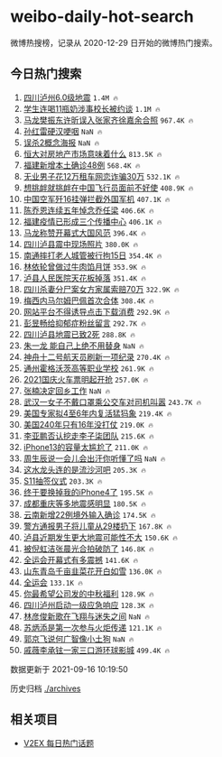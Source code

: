 # weibo-daily-hot-search

微博热搜榜，记录从 2020-12-29 日开始的微博热门搜索。

## 今日热门搜索

<!-- BEGIN -->

1. [四川泸州6.0级地震](https://s.weibo.com/weibo?q=%23%E5%9B%9B%E5%B7%9D%E6%B3%B8%E5%B7%9E6.0%E7%BA%A7%E5%9C%B0%E9%9C%87%23&Refer=top) `1.4M 🔥`
1. [学生连喝11瓶奶涉事校长被约谈](https://s.weibo.com/weibo?q=%23%E5%AD%A6%E7%94%9F%E8%BF%9E%E5%96%9D11%E7%93%B6%E5%A5%B6%E6%B6%89%E4%BA%8B%E6%A0%A1%E9%95%BF%E8%A2%AB%E7%BA%A6%E8%B0%88%23&Refer=top) `1.1M 🔥`
1. [马龙樊振东许昕误入张家齐徐嘉余合照](https://s.weibo.com/weibo?q=%23%E9%A9%AC%E9%BE%99%E6%A8%8A%E6%8C%AF%E4%B8%9C%E8%AE%B8%E6%98%95%E8%AF%AF%E5%85%A5%E5%BC%A0%E5%AE%B6%E9%BD%90%E5%BE%90%E5%98%89%E4%BD%99%E5%90%88%E7%85%A7%23&Refer=top) `967.4K 🔥`
1. [孙红雷硬汉哽咽](https://s.weibo.com/weibo?q=%23%E5%AD%99%E7%BA%A2%E9%9B%B7%E7%A1%AC%E6%B1%89%E5%93%BD%E5%92%BD%23&Refer=top) `NaN 🔥`
1. [误杀2概念海报](https://s.weibo.com/weibo?q=%23%E8%AF%AF%E6%9D%802%E6%A6%82%E5%BF%B5%E6%B5%B7%E6%8A%A5%23&Refer=top) `NaN 🔥`
1. [恒大对房地产市场意味着什么](https://s.weibo.com/weibo?q=%23%E6%81%92%E5%A4%A7%E5%AF%B9%E6%88%BF%E5%9C%B0%E4%BA%A7%E5%B8%82%E5%9C%BA%E6%84%8F%E5%91%B3%E7%9D%80%E4%BB%80%E4%B9%88%23&Refer=top) `813.5K 🔥`
1. [福建新增本土确诊48例](https://s.weibo.com/weibo?q=%23%E7%A6%8F%E5%BB%BA%E6%96%B0%E5%A2%9E%E6%9C%AC%E5%9C%9F%E7%A1%AE%E8%AF%8A48%E4%BE%8B%23&Refer=top) `568.4K 🔥`
1. [无业男子花12万租车网恋诈骗30万](https://s.weibo.com/weibo?q=%23%E6%97%A0%E4%B8%9A%E7%94%B7%E5%AD%90%E8%8A%B112%E4%B8%87%E7%A7%9F%E8%BD%A6%E7%BD%91%E6%81%8B%E8%AF%88%E9%AA%9730%E4%B8%87%23&Refer=top) `532.1K 🔥`
1. [想挑衅就挑衅在中国飞行员面前不好使](https://s.weibo.com/weibo?q=%23%E6%83%B3%E6%8C%91%E8%A1%85%E5%B0%B1%E6%8C%91%E8%A1%85%E5%9C%A8%E4%B8%AD%E5%9B%BD%E9%A3%9E%E8%A1%8C%E5%91%98%E9%9D%A2%E5%89%8D%E4%B8%8D%E5%A5%BD%E4%BD%BF%23&Refer=top) `408.9K 🔥`
1. [中国空军歼16挂弹拦截外国军机](https://s.weibo.com/weibo?q=%23%E4%B8%AD%E5%9B%BD%E7%A9%BA%E5%86%9B%E6%AD%BC16%E6%8C%82%E5%BC%B9%E6%8B%A6%E6%88%AA%E5%A4%96%E5%9B%BD%E5%86%9B%E6%9C%BA%23&Refer=top) `407.1K 🔥`
1. [陈乔恩连续五年悼念乔任梁](https://s.weibo.com/weibo?q=%23%E9%99%88%E4%B9%94%E6%81%A9%E8%BF%9E%E7%BB%AD%E4%BA%94%E5%B9%B4%E6%82%BC%E5%BF%B5%E4%B9%94%E4%BB%BB%E6%A2%81%23&Refer=top) `406.6K 🔥`
1. [福建疫情已形成三个传播中心](https://s.weibo.com/weibo?q=%23%E7%A6%8F%E5%BB%BA%E7%96%AB%E6%83%85%E5%B7%B2%E5%BD%A2%E6%88%90%E4%B8%89%E4%B8%AA%E4%BC%A0%E6%92%AD%E4%B8%AD%E5%BF%83%23&Refer=top) `406.1K 🔥`
1. [马龙称赞开幕式大国风范](https://s.weibo.com/weibo?q=%23%E9%A9%AC%E9%BE%99%E7%A7%B0%E8%B5%9E%E5%BC%80%E5%B9%95%E5%BC%8F%E5%A4%A7%E5%9B%BD%E9%A3%8E%E8%8C%83%23&Refer=top) `396.4K 🔥`
1. [四川泸县震中现场照片](https://s.weibo.com/weibo?q=%23%E5%9B%9B%E5%B7%9D%E6%B3%B8%E5%8E%BF%E9%9C%87%E4%B8%AD%E7%8E%B0%E5%9C%BA%E7%85%A7%E7%89%87%23&Refer=top) `380.0K 🔥`
1. [南通摔打老人城管被行拘15日](https://s.weibo.com/weibo?q=%23%E5%8D%97%E9%80%9A%E6%91%94%E6%89%93%E8%80%81%E4%BA%BA%E5%9F%8E%E7%AE%A1%E8%A2%AB%E8%A1%8C%E6%8B%9815%E6%97%A5%23&Refer=top) `354.4K 🔥`
1. [林依轮曾做过牛肉馅月饼](https://s.weibo.com/weibo?q=%23%E6%9E%97%E4%BE%9D%E8%BD%AE%E6%9B%BE%E5%81%9A%E8%BF%87%E7%89%9B%E8%82%89%E9%A6%85%E6%9C%88%E9%A5%BC%23&Refer=top) `353.9K 🔥`
1. [泸县人民医院天花板掉落](https://s.weibo.com/weibo?q=%23%E6%B3%B8%E5%8E%BF%E4%BA%BA%E6%B0%91%E5%8C%BB%E9%99%A2%E5%A4%A9%E8%8A%B1%E6%9D%BF%E6%8E%89%E8%90%BD%23&Refer=top) `351.4K 🔥`
1. [四川杀妻分尸案女方家属索赔70万](https://s.weibo.com/weibo?q=%23%E5%9B%9B%E5%B7%9D%E6%9D%80%E5%A6%BB%E5%88%86%E5%B0%B8%E6%A1%88%E5%A5%B3%E6%96%B9%E5%AE%B6%E5%B1%9E%E7%B4%A2%E8%B5%9470%E4%B8%87%23&Refer=top) `322.9K 🔥`
1. [梅西内马尔姆巴佩首次合体](https://s.weibo.com/weibo?q=%23%E6%A2%85%E8%A5%BF%E5%86%85%E9%A9%AC%E5%B0%94%E5%A7%86%E5%B7%B4%E4%BD%A9%E9%A6%96%E6%AC%A1%E5%90%88%E4%BD%93%23&Refer=top) `308.4K 🔥`
1. [网站平台不得诱导点击下载消费](https://s.weibo.com/weibo?q=%23%E7%BD%91%E7%AB%99%E5%B9%B3%E5%8F%B0%E4%B8%8D%E5%BE%97%E8%AF%B1%E5%AF%BC%E7%82%B9%E5%87%BB%E4%B8%8B%E8%BD%BD%E6%B6%88%E8%B4%B9%23&Refer=top) `292.9K 🔥`
1. [彭昱畅给抑郁症粉丝留言](https://s.weibo.com/weibo?q=%23%E5%BD%AD%E6%98%B1%E7%95%85%E7%BB%99%E6%8A%91%E9%83%81%E7%97%87%E7%B2%89%E4%B8%9D%E7%95%99%E8%A8%80%23&Refer=top) `292.7K 🔥`
1. [四川泸县地震已致2死](https://s.weibo.com/weibo?q=%23%E5%9B%9B%E5%B7%9D%E6%B3%B8%E5%8E%BF%E5%9C%B0%E9%9C%87%E5%B7%B2%E8%87%B42%E6%AD%BB%23&Refer=top) `288.8K 🔥`
1. [朱一龙 能自己上绝不用替身](https://s.weibo.com/weibo?q=%E6%9C%B1%E4%B8%80%E9%BE%99%20%E8%83%BD%E8%87%AA%E5%B7%B1%E4%B8%8A%E7%BB%9D%E4%B8%8D%E7%94%A8%E6%9B%BF%E8%BA%AB&Refer=top) `NaN 🔥`
1. [神舟十二号航天员刷新一项纪录](https://s.weibo.com/weibo?q=%23%E7%A5%9E%E8%88%9F%E5%8D%81%E4%BA%8C%E5%8F%B7%E8%88%AA%E5%A4%A9%E5%91%98%E5%88%B7%E6%96%B0%E4%B8%80%E9%A1%B9%E7%BA%AA%E5%BD%95%23&Refer=top) `270.4K 🔥`
1. [通州霍格沃茨高等职业学校](https://s.weibo.com/weibo?q=%23%E9%80%9A%E5%B7%9E%E9%9C%8D%E6%A0%BC%E6%B2%83%E8%8C%A8%E9%AB%98%E7%AD%89%E8%81%8C%E4%B8%9A%E5%AD%A6%E6%A0%A1%23&Refer=top) `261.9K 🔥`
1. [2021国庆火车票明起开抢](https://s.weibo.com/weibo?q=%232021%E5%9B%BD%E5%BA%86%E7%81%AB%E8%BD%A6%E7%A5%A8%E6%98%8E%E8%B5%B7%E5%BC%80%E6%8A%A2%23&Refer=top) `257.0K 🔥`
1. [张楠决定回乡工作](https://s.weibo.com/weibo?q=%23%E5%BC%A0%E6%A5%A0%E5%86%B3%E5%AE%9A%E5%9B%9E%E4%B9%A1%E5%B7%A5%E4%BD%9C%23&Refer=top) `NaN 🔥`
1. [武汉一女子不戴口罩乘公交车对司机叫嚣](https://s.weibo.com/weibo?q=%23%E6%AD%A6%E6%B1%89%E4%B8%80%E5%A5%B3%E5%AD%90%E4%B8%8D%E6%88%B4%E5%8F%A3%E7%BD%A9%E4%B9%98%E5%85%AC%E4%BA%A4%E8%BD%A6%E5%AF%B9%E5%8F%B8%E6%9C%BA%E5%8F%AB%E5%9A%A3%23&Refer=top) `243.7K 🔥`
1. [美国专家拟4至6年内复活猛犸象](https://s.weibo.com/weibo?q=%23%E7%BE%8E%E5%9B%BD%E4%B8%93%E5%AE%B6%E6%8B%9F4%E8%87%B36%E5%B9%B4%E5%86%85%E5%A4%8D%E6%B4%BB%E7%8C%9B%E7%8A%B8%E8%B1%A1%23&Refer=top) `219.4K 🔥`
1. [美国240年只有16年没打仗](https://s.weibo.com/weibo?q=%23%E7%BE%8E%E5%9B%BD240%E5%B9%B4%E5%8F%AA%E6%9C%8916%E5%B9%B4%E6%B2%A1%E6%89%93%E4%BB%97%23&Refer=top) `219.0K 🔥`
1. [李亚鹏否认挖走李子柒团队](https://s.weibo.com/weibo?q=%23%E6%9D%8E%E4%BA%9A%E9%B9%8F%E5%90%A6%E8%AE%A4%E6%8C%96%E8%B5%B0%E6%9D%8E%E5%AD%90%E6%9F%92%E5%9B%A2%E9%98%9F%23&Refer=top) `215.6K 🔥`
1. [iPhone13的容量太尴尬了](https://s.weibo.com/weibo?q=%23iPhone13%E7%9A%84%E5%AE%B9%E9%87%8F%E5%A4%AA%E5%B0%B4%E5%B0%AC%E4%BA%86%23&Refer=top) `211.0K 🔥`
1. [周生辰说一会儿会出汗你听懂了吗](https://s.weibo.com/weibo?q=%23%E5%91%A8%E7%94%9F%E8%BE%B0%E8%AF%B4%E4%B8%80%E4%BC%9A%E5%84%BF%E4%BC%9A%E5%87%BA%E6%B1%97%E4%BD%A0%E5%90%AC%E6%87%82%E4%BA%86%E5%90%97%23&Refer=top) `NaN 🔥`
1. [这水龙头连的是流沙河吧](https://s.weibo.com/weibo?q=%23%E8%BF%99%E6%B0%B4%E9%BE%99%E5%A4%B4%E8%BF%9E%E7%9A%84%E6%98%AF%E6%B5%81%E6%B2%99%E6%B2%B3%E5%90%A7%23&Refer=top) `205.3K 🔥`
1. [S11抽签仪式](https://s.weibo.com/weibo?q=%23S11%E6%8A%BD%E7%AD%BE%E4%BB%AA%E5%BC%8F%23&Refer=top) `203.3K 🔥`
1. [终于要换掉我的iPhone4了](https://s.weibo.com/weibo?q=%23%E7%BB%88%E4%BA%8E%E8%A6%81%E6%8D%A2%E6%8E%89%E6%88%91%E7%9A%84iPhone4%E4%BA%86%23&Refer=top) `195.5K 🔥`
1. [成都重庆等多地震感明显](https://s.weibo.com/weibo?q=%23%E6%88%90%E9%83%BD%E9%87%8D%E5%BA%86%E7%AD%89%E5%A4%9A%E5%9C%B0%E9%9C%87%E6%84%9F%E6%98%8E%E6%98%BE%23&Refer=top) `180.5K 🔥`
1. [云南新增22例境外输入确诊](https://s.weibo.com/weibo?q=%23%E4%BA%91%E5%8D%97%E6%96%B0%E5%A2%9E22%E4%BE%8B%E5%A2%83%E5%A4%96%E8%BE%93%E5%85%A5%E7%A1%AE%E8%AF%8A%23&Refer=top) `174.5K 🔥`
1. [警方通报男子将儿童从29楼扔下](https://s.weibo.com/weibo?q=%23%E8%AD%A6%E6%96%B9%E9%80%9A%E6%8A%A5%E7%94%B7%E5%AD%90%E5%B0%86%E5%84%BF%E7%AB%A5%E4%BB%8E29%E6%A5%BC%E6%89%94%E4%B8%8B%23&Refer=top) `167.8K 🔥`
1. [泸县近期发生更大地震可能性不大](https://s.weibo.com/weibo?q=%23%E6%B3%B8%E5%8E%BF%E8%BF%91%E6%9C%9F%E5%8F%91%E7%94%9F%E6%9B%B4%E5%A4%A7%E5%9C%B0%E9%9C%87%E5%8F%AF%E8%83%BD%E6%80%A7%E4%B8%8D%E5%A4%A7%23&Refer=top) `150.6K 🔥`
1. [被倪虹洁张晨光合拍破防了](https://s.weibo.com/weibo?q=%23%E8%A2%AB%E5%80%AA%E8%99%B9%E6%B4%81%E5%BC%A0%E6%99%A8%E5%85%89%E5%90%88%E6%8B%8D%E7%A0%B4%E9%98%B2%E4%BA%86%23&Refer=top) `146.8K 🔥`
1. [全运会开幕式有多震撼](https://s.weibo.com/weibo?q=%23%E5%85%A8%E8%BF%90%E4%BC%9A%E5%BC%80%E5%B9%95%E5%BC%8F%E6%9C%89%E5%A4%9A%E9%9C%87%E6%92%BC%23&Refer=top) `141.6K 🔥`
1. [山东青岛千亩韭菜花开白如雪](https://s.weibo.com/weibo?q=%23%E5%B1%B1%E4%B8%9C%E9%9D%92%E5%B2%9B%E5%8D%83%E4%BA%A9%E9%9F%AD%E8%8F%9C%E8%8A%B1%E5%BC%80%E7%99%BD%E5%A6%82%E9%9B%AA%23&Refer=top) `136.0K 🔥`
1. [全运会](https://s.weibo.com/weibo?q=%23%E5%85%A8%E8%BF%90%E4%BC%9A%23&Refer=top) `133.1K 🔥`
1. [你最希望公司发的中秋福利](https://s.weibo.com/weibo?q=%23%E4%BD%A0%E6%9C%80%E5%B8%8C%E6%9C%9B%E5%85%AC%E5%8F%B8%E5%8F%91%E7%9A%84%E4%B8%AD%E7%A7%8B%E7%A6%8F%E5%88%A9%23&Refer=top) `128.9K 🔥`
1. [四川泸州启动一级应急响应](https://s.weibo.com/weibo?q=%23%E5%9B%9B%E5%B7%9D%E6%B3%B8%E5%B7%9E%E5%90%AF%E5%8A%A8%E4%B8%80%E7%BA%A7%E5%BA%94%E6%80%A5%E5%93%8D%E5%BA%94%23&Refer=top) `128.3K 🔥`
1. [林彦俊新歌在飞翔与迷失之间](https://s.weibo.com/weibo?q=%23%E6%9E%97%E5%BD%A6%E4%BF%8A%E6%96%B0%E6%AD%8C%E5%9C%A8%E9%A3%9E%E7%BF%94%E4%B8%8E%E8%BF%B7%E5%A4%B1%E4%B9%8B%E9%97%B4%23&Refer=top) `NaN 🔥`
1. [苏炳添是第一次参与火炬传递](https://s.weibo.com/weibo?q=%23%E8%8B%8F%E7%82%B3%E6%B7%BB%E6%98%AF%E7%AC%AC%E4%B8%80%E6%AC%A1%E5%8F%82%E4%B8%8E%E7%81%AB%E7%82%AC%E4%BC%A0%E9%80%92%23&Refer=top) `121.1K 🔥`
1. [郭京飞说何广智像小土狗](https://s.weibo.com/weibo?q=%23%E9%83%AD%E4%BA%AC%E9%A3%9E%E8%AF%B4%E4%BD%95%E5%B9%BF%E6%99%BA%E5%83%8F%E5%B0%8F%E5%9C%9F%E7%8B%97%23&Refer=top) `NaN 🔥`
1. [戚薇李承铉一家三口游环球影城](https://s.weibo.com/weibo?q=%23%E6%88%9A%E8%96%87%E6%9D%8E%E6%89%BF%E9%93%89%E4%B8%80%E5%AE%B6%E4%B8%89%E5%8F%A3%E6%B8%B8%E7%8E%AF%E7%90%83%E5%BD%B1%E5%9F%8E%23&Refer=top) `499.4K 🔥`

数据更新于 2021-09-16 10:19:50

<!-- END -->

历史归档 [./archives](./archives)

## 相关项目

- [V2EX 每日热门话题](https://github.com/boojack/v2ex-daily-hot-topic)
